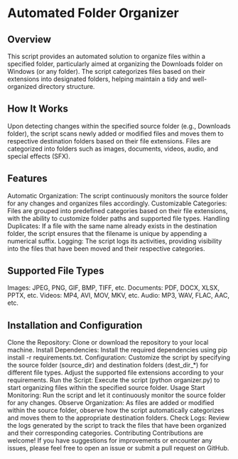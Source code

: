 # Automated Folder Organizer
## Overview
This script provides an automated solution to organize files within a specified folder, particularly aimed at organizing the Downloads folder on Windows (or any folder). The script categorizes files based on their extensions into designated folders, helping maintain a tidy and well-organized directory structure.

## How It Works
Upon detecting changes within the specified source folder (e.g., Downloads folder), the script scans newly added or modified files and moves them to respective destination folders based on their file extensions. Files are categorized into folders such as images, documents, videos, audio, and special effects (SFX).

## Features
Automatic Organization: The script continuously monitors the source folder for any changes and organizes files accordingly.
Customizable Categories: Files are grouped into predefined categories based on their file extensions, with the ability to customize folder paths and supported file types.
Handling Duplicates: If a file with the same name already exists in the destination folder, the script ensures that the filename is unique by appending a numerical suffix.
Logging: The script logs its activities, providing visibility into the files that have been moved and their respective categories.

## Supported File Types
Images: JPEG, PNG, GIF, BMP, TIFF, etc.
Documents: PDF, DOCX, XLSX, PPTX, etc.
Videos: MP4, AVI, MOV, MKV, etc.
Audio: MP3, WAV, FLAC, AAC, etc.

## Installation and Configuration
Clone the Repository: Clone or download the repository to your local machine.
Install Dependencies: Install the required dependencies using pip install -r requirements.txt.
Configuration: Customize the script by specifying the source folder (source_dir) and destination folders (dest_dir_*) for different file types. Adjust the supported file extensions according to your requirements.
Run the Script: Execute the script (python organizer.py) to start organizing files within the specified source folder.
Usage
Start Monitoring: Run the script and let it continuously monitor the source folder for any changes.
Observe Organization: As files are added or modified within the source folder, observe how the script automatically categorizes and moves them to the appropriate destination folders.
Check Logs: Review the logs generated by the script to track the files that have been organized and their corresponding categories.
Contributing
Contributions are welcome! If you have suggestions for improvements or encounter any issues, please feel free to open an issue or submit a pull request on GitHub.
